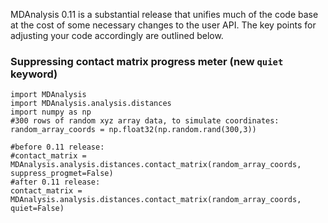 MDAnalysis 0.11 is a substantial release that unifies much of the code base at the cost of some necessary changes to the user API. The key points for adjusting your code accordingly are outlined below.

### Suppressing contact matrix progress meter (new `quiet` keyword)
```
import MDAnalysis
import MDAnalysis.analysis.distances
import numpy as np
#300 rows of random xyz array data, to simulate coordinates:
random_array_coords = np.float32(np.random.rand(300,3)) 

#before 0.11 release:
#contact_matrix = MDAnalysis.analysis.distances.contact_matrix(random_array_coords, suppress_progmet=False) 
#after 0.11 release:
contact_matrix = MDAnalysis.analysis.distances.contact_matrix(random_array_coords, quiet=False) 
```